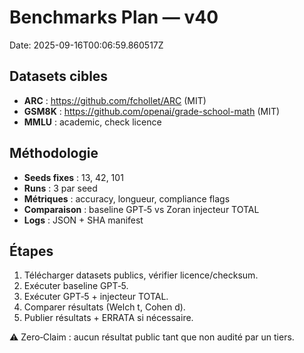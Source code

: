 # Benchmarks Plan — v40
Date: 2025-09-16T00:06:59.860517Z

## Datasets cibles
- **ARC** : https://github.com/fchollet/ARC (MIT)
- **GSM8K** : https://github.com/openai/grade-school-math (MIT)
- **MMLU** : academic, check licence

## Méthodologie
- **Seeds fixes** : 13, 42, 101
- **Runs** : 3 par seed
- **Métriques** : accuracy, longueur, compliance flags
- **Comparaison** : baseline GPT‑5 vs Zoran injecteur TOTAL
- **Logs** : JSON + SHA manifest

## Étapes
1. Télécharger datasets publics, vérifier licence/checksum.
2. Exécuter baseline GPT‑5.
3. Exécuter GPT‑5 + injecteur TOTAL.
4. Comparer résultats (Welch t, Cohen d).
5. Publier résultats + ERRATA si nécessaire.

⚠️ Zero‑Claim : aucun résultat public tant que non audité par un tiers.
